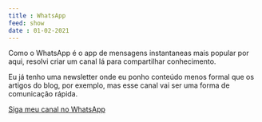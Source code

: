 ```yaml
---
title : WhatsApp
feed: show
date : 01-02-2021
---
```


Como o WhatsApp é o app de mensagens instantaneas mais popular por aqui, resolvi criar um canal lá para compartilhar conhecimento.

Eu já tenho uma newsletter onde eu ponho conteúdo menos formal que os artigos do blog, por exemplo, mas esse canal vai ser uma forma de comunicação rápida.

[Siga meu canal no WhatsApp](https://whatsapp.com/channel/0029Va8IwiADeOMyGJ69Wp3s)